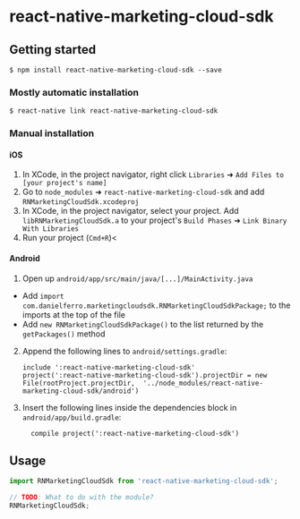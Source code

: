 
# react-native-marketing-cloud-sdk

## Getting started

`$ npm install react-native-marketing-cloud-sdk --save`

### Mostly automatic installation

`$ react-native link react-native-marketing-cloud-sdk`

### Manual installation


#### iOS

1. In XCode, in the project navigator, right click `Libraries` ➜ `Add Files to [your project's name]`
2. Go to `node_modules` ➜ `react-native-marketing-cloud-sdk` and add `RNMarketingCloudSdk.xcodeproj`
3. In XCode, in the project navigator, select your project. Add `libRNMarketingCloudSdk.a` to your project's `Build Phases` ➜ `Link Binary With Libraries`
4. Run your project (`Cmd+R`)<

#### Android

1. Open up `android/app/src/main/java/[...]/MainActivity.java`
  - Add `import com.danielferro.marketingcloudsdk.RNMarketingCloudSdkPackage;` to the imports at the top of the file
  - Add `new RNMarketingCloudSdkPackage()` to the list returned by the `getPackages()` method
2. Append the following lines to `android/settings.gradle`:
  	```
  	include ':react-native-marketing-cloud-sdk'
  	project(':react-native-marketing-cloud-sdk').projectDir = new File(rootProject.projectDir, 	'../node_modules/react-native-marketing-cloud-sdk/android')
  	```
3. Insert the following lines inside the dependencies block in `android/app/build.gradle`:
  	```
      compile project(':react-native-marketing-cloud-sdk')
  	```


## Usage
```javascript
import RNMarketingCloudSdk from 'react-native-marketing-cloud-sdk';

// TODO: What to do with the module?
RNMarketingCloudSdk;
```
  